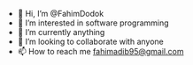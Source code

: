 - 👋 Hi, I’m @FahimDodok
- 👀 I’m interested in software programming
- 🌱 I’m currently anything
- 💞️ I’m looking to collaborate with anyone
- 📫 How to reach me fahimadib95@gmail.com

<!---
FahimDodok/FahimDodok is a ✨ special ✨ repository because its `README.md` (this file) appears on your GitHub profile.
You can click the Preview link to take a look at your changes.
--->
